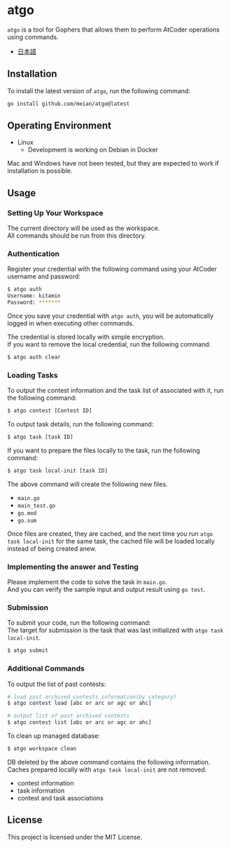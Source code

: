 # atgo

`atgo` is a tool for Gophers that allows them to perform AtCoder operations using commands.

- [日本語](./README-ja.md)

## Installation

To install the latest version of `atgo`, run the following command:

```bash
go install github.com/meian/atgo@latest
```

## Operating Environment

- Linux
  - Development is working on Debian in Docker

Mac and Windows have not been tested, but they are expected to work if installation is possible.

## Usage

### Setting Up Your Workspace

The current directory will be used as the workspace.  
All commands should be run from this directory.

### Authentication

Register your credential with the following command using your AtCoder username and password:

```bash
$ atgo auth
Username: kitamin
Password: *******
```

Once you save your credential with `atgo auth`, you will be automatically logged in when executing other commands.

The credential is stored locally with simple encryption.  
If you want to remove the local credential, run the following command:

```bash
$ atgo auth clear
```

### Loading Tasks

To output the contest information and the task list of associated with it, run the following command:

```bash
$ atgo contest [Contest ID]
````

To output task details, run the following command:

```bash
$ atgo task [task ID]
````

If you want to prepare the files locally to the task, run the following command:

```bash
$ atgo task local-init [task ID]
````

The above command will create the following new files.

- `main.go`
- `main_test.go`
- `go.mod`
- `go.sum`

Once files are created, they are cached, and the next time you run `atgo task local-init` for the same task, the cached file will be loaded locally instead of being created anew.

### Implementing the answer and Testing

Please implement the code to solve the task in `main.go`.  
And you can verify the sample input and output result using `go test`.

### Submission

To submit your code, run the following command:  
The target for submission is the task that was last initialized with `atgo task local-init`.

```bash
$ atgo submit
````

### Additional Commands

To output the list of past contests:

```bash
# load past archived contests information(by category)
$ atgo contest load [abc or arc or agc or ahc]

# output list of past archived contests
$ atgo contest list [abc or arc or agc or ahc]
```

To clean up managed database:

```bash
$ atgo workspace clean
```

DB deleted by the above command contains the following information.  
Caches prepared locally with `atgo task local-init` are not removed.

- contest information
- task information
- contest and task associations

## License

This project is licensed under the MIT License.
